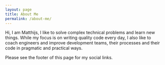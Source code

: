 ```yaml
---
layout: page
title: About Me
permalink: /about-me/
---
```


Hi, I am Matthijs, I like to solve complex technical problems and learn new things. While my focus is on writing quality code every day, I also like to coach engineers and improve development teams, their processes and their code in pragmatic and practical ways.

Please see the footer of this page for my social links. 